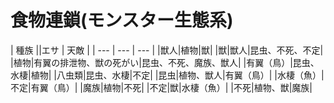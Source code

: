 # 食物連鎖(モンスター生態系)

| 種族 ||エサ | 天敵 |
| --- | --- | --- |
|獣人|植物|獣|
|獣|獣人|昆虫、不死、不定|
|植物|有翼の排泄物、獣の死がい|昆虫、不死、魔族、獣人|
|有翼（鳥）|昆虫、水棲|植物|
|八虫類|昆虫、水棲|不定|
|昆虫|植物、獣人|有翼（鳥）|
|水棲（魚）|不定|有翼（鳥）|
|魔族|植物|不死|
|不定|獣|水棲（魚）|
|不死|植物、獣|魔族|